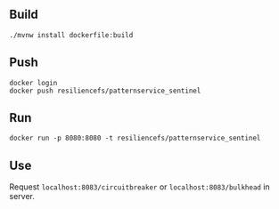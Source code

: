## Build 
```
./mvnw install dockerfile:build 
```
## Push 
```
docker login
docker push resiliencefs/patternservice_sentinel
```

## Run
```
docker run -p 8080:8080 -t resiliencefs/patternservice_sentinel
```


## Use
Request ```localhost:8083/circuitbreaker``` or ```localhost:8083/bulkhead``` in server.